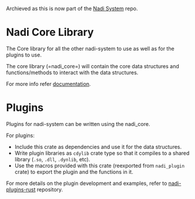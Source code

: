 Archieved as this is now part of the [Nadi System](https://github.com/Nadi-System/nadi-system) repo.

# Nadi Core Library

The Core library for all the other nadi-system to use as well as for the plugins to use.

The core library (=nadi_core=) will contain the core data structures
and functions/methods to interact with the data structures.

For more info refer [documentation](https://docs.rs/nadi_core/latest/nadi_core/).

# Plugins

Plugins for nadi-system can be written using the nadi_core. 

For plugins:
- Include this crate as dependencies and use it for the data structures.
- Write plugin libraries as `cdylib` crate type so that it compiles to a shared library (`.so`, `.dll`, `.dynlib`, etc).
- Use the macros provided with this crate (reexported from `nadi_plugin` crate) to export the plugin and the functions in it.

For more details on the plugin development and examples, refer to [nadi-plugins-rust](https://github.com/Nadi-System/nadi-plugins-rust) repository.
